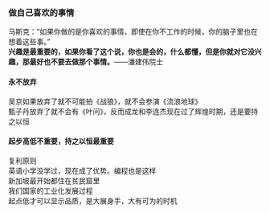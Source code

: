 
### 做自己喜欢的事情
马斯克：“如果你做的是你喜欢的事情，即使在你不工作的时候，你的脑子里也在想着这些事。”  
**兴趣是最重要的，如果你看了这个说，你也是会的，什么都懂，但是你就对它没兴趣，那最好也不要去做那个事情。**——潘建伟院士    

#### 永不放弃
吴京如果放弃了就不可能拍《战狼》，就不会参演《流浪地球》  
甄子丹放弃了就不会有《叶问》，反而成龙和李连杰现在过了辉煌时期，还是要持之以恒  

#### 起步高低不重要，持之以恒最重要  
复利原则  
英语小学没学过，现在成了优势。编程也是这样  
新加坡最开始都住在贫民窟里  
我们国家的工业化发展过程  
起点低才可以显示品质，是大展身手，大有可为的时机  

